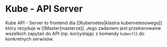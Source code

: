 # Kube - API Server
Kube API - Server to frontend dla [[Kubernetes|klastra kubernetesowego]] który rezyduje w [[Master|masterze]]. Jego zadaniem jest przekierowanie wszelkich zapytań do API (np. korzystając z komendy `kubectl`) do konkretnych serwisów.